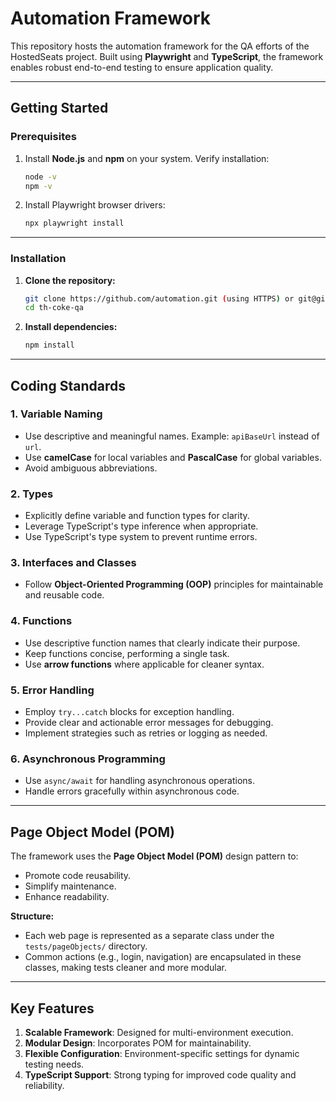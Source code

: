 #  Automation Framework

This repository hosts the automation framework for the QA efforts of the HostedSeats project. Built using **Playwright** and **TypeScript**, the framework enables robust end-to-end testing to ensure application quality.

---

## **Getting Started**

### **Prerequisites**
1. Install **Node.js** and **npm** on your system.
   Verify installation:
   ```bash
   node -v
   npm -v
   ```
2. Install Playwright browser drivers:
   ```bash
   npx playwright install
   ```

---

### **Installation**
1. **Clone the repository:**
   ```bash
   git clone https://github.com/automation.git (using HTTPS) or git@github.com:TechHoldingLLC/th-coke-qa.git (usign SSH)
   cd th-coke-qa
   ```

2. **Install dependencies:**
   ```bash
   npm install
   ```

---

## **Coding Standards**

### **1. Variable Naming**
- Use descriptive and meaningful names.
  Example: `apiBaseUrl` instead of `url`.
- Use **camelCase** for local variables and **PascalCase** for global variables.
- Avoid ambiguous abbreviations.

### **2. Types**
- Explicitly define variable and function types for clarity.
- Leverage TypeScript's type inference when appropriate.
- Use TypeScript's type system to prevent runtime errors.

### **3. Interfaces and Classes**
- Follow **Object-Oriented Programming (OOP)** principles for maintainable and reusable code.

### **4. Functions**
- Use descriptive function names that clearly indicate their purpose.
- Keep functions concise, performing a single task.
- Use **arrow functions** where applicable for cleaner syntax.

### **5. Error Handling**
- Employ `try...catch` blocks for exception handling.
- Provide clear and actionable error messages for debugging.
- Implement strategies such as retries or logging as needed.

### **6. Asynchronous Programming**
- Use `async/await` for handling asynchronous operations.
- Handle errors gracefully within asynchronous code.

---

## **Page Object Model (POM)**
The framework uses the **Page Object Model (POM)** design pattern to:
- Promote code reusability.
- Simplify maintenance.
- Enhance readability.

**Structure:**
- Each web page is represented as a separate class under the `tests/pageObjects/` directory.
- Common actions (e.g., login, navigation) are encapsulated in these classes, making tests cleaner and more modular.

---

## **Key Features**
1. **Scalable Framework**: Designed for multi-environment execution.
2. **Modular Design**: Incorporates POM for maintainability.
3. **Flexible Configuration**: Environment-specific settings for dynamic testing needs.
4. **TypeScript Support**: Strong typing for improved code quality and reliability.
